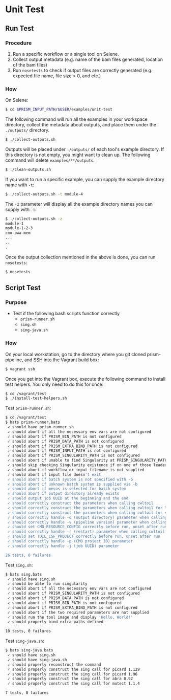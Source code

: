 # Unit Test

## Run Test


### Procedure

1. Run a specific workflow or a single tool on Selene.
1. Collect output metadata (e.g. name of the bam files generated, location of the bam files)
1. Run `nosetests` to check if output files are correctly generated (e.g. expected file name, file size > 0, and etc.)

### How

On Selene:

```bash
$ cd $PRISM_INPUT_PATH/$USER/examples/unit-test
```

The following command will run all the examples in your workspace directory, collect the metadata about outputs, and place them under the `./outputs/` directory.

```bash
$ ./collect-outputs.sh
```

Outputs will be placed under `./outputs/` of each tool's example directory. If this directory is not empty, you might want to clean up. The following command will delete `examples/**/outputs`.

```bash
$ ./clean-outputs.sh
```

If you want to run a specific example, you can supply the example directory name with `-t`:

```bash
$ ./collect-outputs.sh -t module-4
```

The `-z` parameter will display all the example directory names you can supply with `-t`:

```bash
$ ./collect-outputs.sh -z
module-1
module-1-2-3
cmo-bwa-mem
...
..
.
```

Once the output collection mentioned in the above is done, you can run `nosetests`:

```bash
$ nosetests
```

## Script Test

### Purpose

- Test if the following bash scripts function correctly
  - `prism-runner.sh`
  - `sing.sh`
  - `sing-java.sh`

### How

On your local workstation, go to the directory where you git cloned prism-pipeline, and SSH into the Vagrant build box:

```bash
$ vagrant ssh
```

Once you get into the Vagrant box, execute the following command to install test helpers. You only need to do this for once:

```bash
$ cd /vagrant/test
$ ./install-test-helpers.sh
```

Test `prism-runner.sh`:

```bash
$ cd /vagrant/test
$ bats prism-runner.bats
 ✓ should have prism-runner.sh
 ✓ should abort if all the necessary env vars are not configured
 ✓ should abort if PRISM_BIN_PATH is not configured
 ✓ should abort if PRISM_DATA_PATH is not configured
 ✓ should abort if PRISM_EXTRA_BIND_PATH is not configured
 ✓ should abort if PRISM_INPUT_PATH is not configured
 ✓ should abort if PRISM_SINGULARITY_PATH is not configured
 ✓ should abort if unable to find Singularity at PRISM_SINGULARITY_PATH
 ✓ should skip checking Singularity existence if on one of those leader nodes
 ✓ should abort if workflow or input filename is not supplied
 ✓ should abort if input file doesn't exit
 ✓ should abort if batch system is not specified with -b
 ✓ should abort if unknown batch system is supplied via -b
 ✓ should abort if mesos is selected for batch system
 ✓ should abort if output directory already exists
 ✓ should output job UUID at the beginning and the end
 ✓ should correctly construct the parameters when calling cwltoil
 ✓ should correctly construct the parameters when calling cwltoil for lsf
 ✓ should correctly construct the parameters when calling cwltoil for singleMachine
 ✓ should correctly handle -o (output directory) parameter when calling cwltoil
 ✓ should correctly handle -v (pipeline version) parameter when calling cwltoil
 ✓ should set CMO_RESOURCE_CONFIG correctly before run, unset after run
 ✓ should correctly handle -r (restart) parameter when calling cwltoil
 ✓ should set TOIL_LSF_PROJECT correctly before run, unset after run
 ✓ should correctly handle -p (CMO project ID) parameter
 ✓ should correctly handle -j (job UUID) parameter

26 tests, 0 failures
```

Test `sing.sh`:

```bash
$ bats sing.bats
 ✓ should have sing.sh
 ✓ should be able to run singularity
 ✓ should abort if all the necessary env vars are not configured
 ✓ should abort if PRISM_SINGULARITY_PATH is not configured
 ✓ should abort if PRISM_DATA_PATH is not configured
 ✓ should abort if PRISM_BIN_PATH is not configured
 ✓ should abort if PRISM_EXTRA_BIND_PATH is not configured
 ✓ should abort if the two required parameters are not supplied
 ✓ should run the tool image and display 'Hello, World!'
 ✓ should properly bind extra paths defined

10 tests, 0 failures
```

Test `sing-java.sh`:

```bash
$ bats sing-java.bats
 ✓ should have sing.sh
 ✓ should have sing-java.sh
 ✓ should properly reconstruct the command
 ✓ should properly construct the sing call for picard 1.129
 ✓ should properly construct the sing call for picard 1.96
 ✓ should properly construct the sing call for abra 0.92
 ✓ should properly construct the sing call for mutect 1.1.4

7 tests, 0 failures
```
